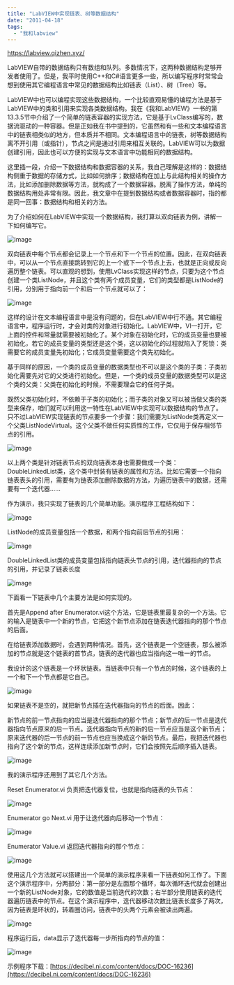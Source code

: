 ```yaml
---
title: "LabVIEW中实现链表、树等数据结构"
date: "2011-04-18"
tags: 
  - "我和labview"
---
```


https://labview.qizhen.xyz/

LabVIEW自带的数据结构只有数组和队列。多数情况下，这两种数据结构足够开发者使用了。但是，我平时使用C++和C#语言更多一些，所以编写程序时常常会想到使用其它编程语言中常见的数据结构比如链表（List）、树（Tree）等。

LabVIEW中也可以编程实现这些数据结构，一个比较直观易懂的编程方法是基于LabVIEW中的类和引用来实现各类数据结构。我在《我和LabVIEW》一书的第13.3.5节中介绍了一个简单的链表容器的实现方法，它是基于LvClass编写的，数据流驱动的一种容器。但是正如我在书中提到的，它虽然和有一些和文本编程语言中的链表相类似的地方，但本质并不相同。文本编程语言中的链表，树等数据结构离不开引用（或指针），节点之间是通过引用来相互关联的。LabVIEW可以为数据创建引用，因此也可以方便的实现与文本语言中功能相同的数据结构。

这里插一段，介绍一下数据结构和数据容器的关系，我自己理解是这样的：数据结构侧重于数据的存储方式，比如如何排序；数据结构在加上与此结构相关的操作方法，比如添加删除数据等方法，就构成了一个数据容器。脱离了操作方法，单纯的数据结构用处非常有限。因此，我文章中在提到数据结构或者数据容器时，指的都是同一回事：数据结构和相关的方法。

为了介绍如何在LabVIEW中实现一个数据结构，我打算以双向链表为例，讲解一下如何编写它。

![image](images/image9.png "image")

双向链表中每个节点都会记录上一个节点和下一个节点的位置。因此，在双向链表中，可以从一个节点直接跳转到它的上一个或下一个节点上去，也就是正向或反向遍历整个链表。可以直观的想到，使用LvClass实现这样的节点，只要为这个节点创建一个类ListNode，并且这个类有两个成员变量，它们的类型都是ListNode的引用，分别用于指向前一个和后一个节点就可以了：

![image](images/image10.png "image")

这样的设计在文本编程语言中是没有问题的，但在LabVIEW中行不通。其它编程语言中，程序运行时，才会对类的对象进行初始化。LabVIEW中，VI一打开，它上面的控件和常量就需要被初始化了。某个对象在初始化时，它的成员变量也要被初始化，若它的成员变量的类型还是这个类，这以初始化的过程就陷入了死锁：类需要它的成员变量先初始化；它成员变量需要这个类先初始化。

基于同样的原因，一个类的成员变量的数据类型也不可以是这个类的子类：子类初始化需要先对它的父类进行初始化。但是，一个类的成员变量的数据类型可以是这个类的父类：父类在初始化的时候，不需要理会它的任何子类。

既然父类初始化时，不依赖于子类的初始化；而子类的对象又可以被当做父类的类型来保存，咱们就可以利用这一特性在LabVIEW中实现可以数据结构的节点了。只不过LabVIEW实现链表的节点要多一个步骤：我们需要为ListNode类再定义一个父类ListNodeVirtual。这个父类不做任何实质性的工作，它仅用于保存相邻节点的引用。

![image](images/image11.png "image")

以上两个类是针对链表节点的双向链表本身也需要做成一个类：DoubleLinkedList类，这个类中封装有链表的属性和方法。比如它需要一个指向链表表头的引用，需要有为链表添加删除数据的方法，为遍历链表中的数据，还需要有一个迭代器……

作为演示，我只实现了链表的几个简单功能。演示程序工程结构如下：

![image](images/image12.png "image")

ListNode的成员变量包括一个数据，和两个指向前后节点的引用：

![image](images/image13.png "image")

DoubleLinkedList类的成员变量包括指向链表头节点的引用，迭代器指向的节点的引用，并记录了链表长度

![image](images/image14.png "image")

下面看一下链表中几个主要方法是如何实现的。

首先是Append after Enumerator.vi这个方法，它是链表里最复杂的一个方法。它的输入是链表中一个新的节点，它把这个新节点添加在链表迭代器指向的那个节点的后面。

在给链表添加数据时，会遇到两种情况。首先，这个链表是一个空链表，那么被添加的节点就是这个链表的首节点，链表的迭代器也应当指向这一唯一的节点。

我设计的这个链表是一个环状链表。当链表中只有一个节点的时候，这个链表的上一个和下一个节点都是它自己。

![image](images/image15.png "image")

如果链表不是空的，就把新节点插在迭代器指向的节点的后面。因此：

新节点的前一节点指向的应当是迭代器指向的那个节点；新节点的后一节点是迭代器指向节点原来的后一节点。迭代器指向节点的新的后一节点应当是这个新节点；原来迭代器的后一节点的前一节点也应当换成这个新的节点。最后，我把迭代器也指向了这个新的节点，这样连续添加新节点时，它们会按照先后顺序插入链表。

![image](images/image16.png "image")

我的演示程序还用到了其它几个方法。

Reset Enumerator.vi 负责把迭代器复位，也就是指向链表的头节点：

![image](images/image17.png "image")

Enumerator go Next.vi 用于让迭代器向后移动一个节点：

![image](images/image18.png "image")

Enumerator Value.vi 返回迭代器指向的那个节点：

![image](images/image19.png "image")

使用这几个方法就可以搭建出一个简单的演示程序来看一下链表如何工作了。下面这个演示程序中，分两部分：第一部分是左面那个循环，每次循环迭代就会创建出一个新的ListNode对象，它的数值是当前迭代的次数；右半部分使用链表的迭代器遍历链表中的节点。在这个演示程序中，迭代器移动次数比链表长度多了两次，因为链表是环状的，转着圈访问，链表中的头两个元素会被读出两遍。

![image](images/image20.png "image")

程序运行后，data显示了迭代器每一步所指向的节点的值：

![image](images/image21.png "image")

示例程序下载：[https://decibel.ni.com/content/docs/DOC-16236](https://decibel.ni.com/content/docs/DOC-16236)
